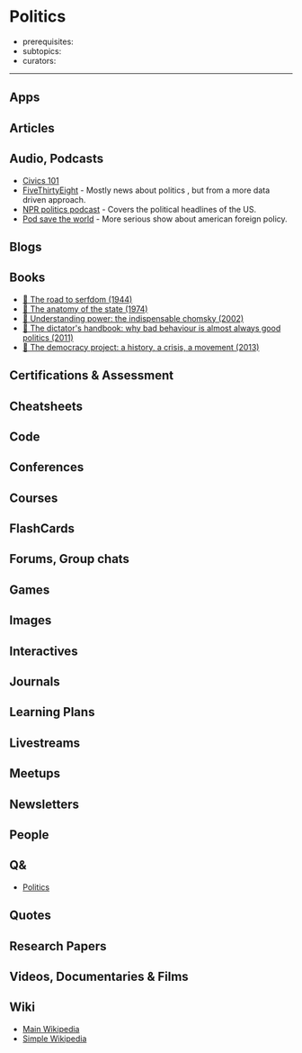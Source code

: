 # Politics

- prerequisites:
- subtopics:
- curators:

------

## Apps

## Articles

## Audio, Podcasts

- [Civics 101](http://www.npr.org/podcasts/512508710/civics-101)
- [FiveThirtyEight](https://fivethirtyeight.com/tag/politics-podcast/) - Mostly news about politics , but from a more data driven approach.
- [NPR politics podcast](http://www.npr.org/podcasts/510310/npr-politics-podcast) - Covers the political headlines of the US.
- [Pod save the world](https://art19.com/shows/pod-save-the-world) - More serious show about american foreign policy.


## Blogs

## Books

- [📕 The road to serfdom (1944)](http://www.goodreads.com/book/show/299215.The_Road_to_Serfdom)
- [📕 The anatomy of the state (1974)](http://www.goodreads.com/book/show/6613404-anatomy-of-the-state)
- [📕 Understanding power: the indispensable chomsky (2002)](http://www.goodreads.com/book/show/194805.Understanding_Power)
- [📕 The dictator's handbook: why bad behaviour is almost always good politics (2011)](http://www.goodreads.com/book/show/11612989-the-dictator-s-handbook)
- [📕 The democracy project: a history, a crisis, a movement (2013)](http://www.goodreads.com/book/show/13330433-the-democracy-project)


## Certifications & Assessment

## Cheatsheets

## Code

## Conferences

## Courses

## FlashCards

## Forums, Group chats

## Games

## Images

## Interactives

## Journals

## Learning Plans

## Livestreams

## Meetups

## Newsletters

## People

## Q&

- [Politics](http://politics.stackexchange.com)

## Quotes

## Research Papers

## Videos, Documentaries & Films

## Wiki

- [Main Wikipedia](https://en.wikipedia.org/wiki/Politics)
- [Simple Wikipedia](https://simple.wikipedia.org/wiki/Politics)